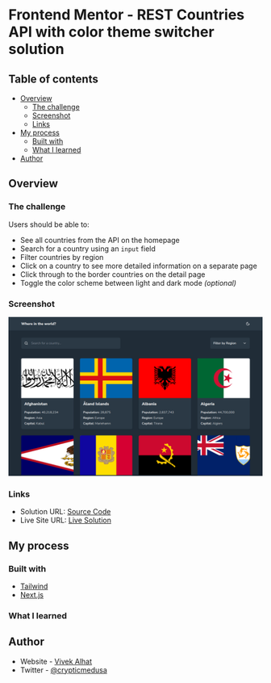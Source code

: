 # Frontend Mentor - REST Countries API with color theme switcher solution

## Table of contents

- [Overview](#overview)
  - [The challenge](#the-challenge)
  - [Screenshot](#screenshot)
  - [Links](#links)
- [My process](#my-process)
  - [Built with](#built-with)
  - [What I learned](#what-i-learned)
- [Author](#author)

## Overview

### The challenge

Users should be able to:

- See all countries from the API on the homepage
- Search for a country using an `input` field
- Filter countries by region
- Click on a country to see more detailed information on a separate page
- Click through to the border countries on the detail page
- Toggle the color scheme between light and dark mode _(optional)_

### Screenshot

![Screenshot](/rest-countries/screenshot/rest-countries.png)

### Links

- Solution URL: [Source Code](https://github.com/VivekAlhat/Frontend-Mentor-Challenges/tree/main/rest-countries)
- Live Site URL: [Live Solution](https://rest-countries-1e2f.vercel.app/)

## My process

### Built with

- [Tailwind](https://tailwindcss.com)
- [Next.js](https://nextjs.org/)

### What I learned

## Author

- Website - [Vivek Alhat](https://www.vivekalhat.xyz)
- Twitter - [@crypticmedusa](https://www.twitter.com/crypticmedusa)
